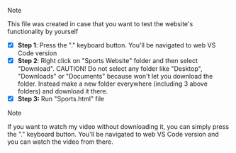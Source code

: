 > [!NOTE]
> This file was created in case that you want to test the website's functionality by yourself

- [x] **Step 1**: Press the "." keyboard button. You'll be navigated to web VS Code version
- [x] **Step 2**: Right click on "Sports Website" folder and then select "Download". CAUTION! Do not select any folder like "Desktop", 
                  "Downloads" or "Documents" because won't let you download the folder. Instead make a new folder everywhere (including 3 above folders) and download it there.
- [x] **Step 3:** Run "Sports.html" file

> [!NOTE]
> If you want to watch my video without downloading it, you can simply press the "." keyboard button. You'll be navigated to web VS Code version and you can watch the video from there.